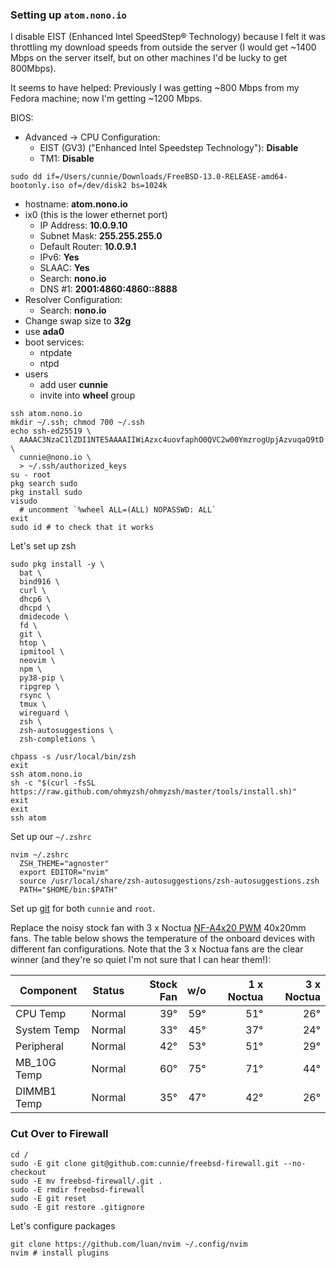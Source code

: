 ### Setting up `atom.nono.io`

I disable EIST (Enhanced Intel SpeedStep® Technology) because I felt it was
throttling my download speeds from outside the server (I would get ~1400 Mbps
on the server itself, but on other machines I'd be lucky to get 800Mbps).

It seems to have helped: Previously I was getting ~800 Mbps from my Fedora
machine; now I'm getting ~1200 Mbps.

BIOS:
- Advanced → CPU Configuration:
  - EIST (GV3) ("Enhanced Intel Speedstep Technology"): **Disable**
  - TM1: **Disable**

```shell
sudo dd if=/Users/cunnie/Downloads/FreeBSD-13.0-RELEASE-amd64-bootonly.iso of=/dev/disk2 bs=1024k
```

- hostname: **atom.nono.io**
- ix0 (this is the lower ethernet port)
  - IP Address: **10.0.9.10**
  - Subnet Mask: **255.255.255.0**
  - Default Router: **10.0.9.1**
  - IPv6: **Yes**
  - SLAAC: **Yes**
  - Search: **nono.io**
  - DNS #1: **2001:4860:4860::8888**
- Resolver Configuration:
  - Search: **nono.io**
- Change swap size to **32g**
- use **ada0**
- boot services:
  - ntpdate
  - ntpd
- users
  - add user **cunnie**
  - invite into **wheel** group

```shell
ssh atom.nono.io
mkdir ~/.ssh; chmod 700 ~/.ssh
echo ssh-ed25519 \
  AAAAC3NzaC1lZDI1NTE5AAAAIIWiAzxc4uovfaphO0QVC2w00YmzrogUpjAzvuqaQ9tD \
  cunnie@nono.io \
  > ~/.ssh/authorized_keys
su - root
pkg search sudo
pkg install sudo
visudo
  # uncomment `%wheel ALL=(ALL) NOPASSWD: ALL`
exit
sudo id # to check that it works
```

Let's set up zsh

```shell
sudo pkg install -y \
  bat \
  bind916 \
  curl \
  dhcp6 \
  dhcpd \
  dmidecode \
  fd \
  git \
  htop \
  ipmitool \
  neovim \
  npm \
  py38-pip \
  ripgrep \
  rsync \
  tmux \
  wireguard \
  zsh \
  zsh-autosuggestions \
  zsh-completions \

chpass -s /usr/local/bin/zsh
exit
ssh atom.nono.io
sh -c "$(curl -fsSL https://raw.github.com/ohmyzsh/ohmyzsh/master/tools/install.sh)"
exit
exit
ssh atom
```

Set up our `~/.zshrc`

```shell
nvim ~/.zshrc
  ZSH_THEME="agnoster"
  export EDITOR="nvim"
  source /usr/local/share/zsh-autosuggestions/zsh-autosuggestions.zsh
  PATH="$HOME/bin:$PATH"
```

Set up [git](https://github.com/cunnie/docs/blob/master/git.md) for both
`cunnie` and `root`.

Replace the noisy stock fan with 3 x Noctua [NF-A4x20
PWM](https://noctua.at/en/products/fan/nf-a4x20-pwm) 40x20mm fans. The table
below shows the temperature of the onboard devices with different fan
configurations. Note that the 3 x Noctua fans are the clear winner (and they're
so quiet I'm not sure that I can hear them!):

| Component     | Status |    Stock Fan | w/o | 1 x Noctua | 3 x Noctua |
|---------------|--------|-------------:|----:|-----------:|-----------:|
| CPU Temp	| Normal |          39° | 59° |        51° |        26° |
| System Temp	| Normal |          33° | 45° |        37° |        24° |
| Peripheral	| Normal |          42° | 53° |        51° |        29° |
| MB_10G Temp	| Normal |          60° | 75° |        71° |        44° |
| DIMMB1 Temp	| Normal |          35° | 47° |        42° |        26° |

### Cut Over to Firewall

```shell
cd /
sudo -E git clone git@github.com:cunnie/freebsd-firewall.git --no-checkout
sudo -E mv freebsd-firewall/.git .
sudo -E rmdir freebsd-firewall
sudo -E git reset
sudo -E git restore .gitignore
```

Let's configure packages

```shell
git clone https://github.com/luan/nvim ~/.config/nvim
nvim # install plugins
```
